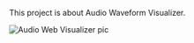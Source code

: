 This project is about Audio Waveform Visualizer.



![Audio Web Visualizer pic](https://github.com/RachelTirkey/AUDIO_WAVE_VISUALIZER/assets/81979355/cfa726bb-7ddb-4706-ab4c-db64ace2b2ff)
